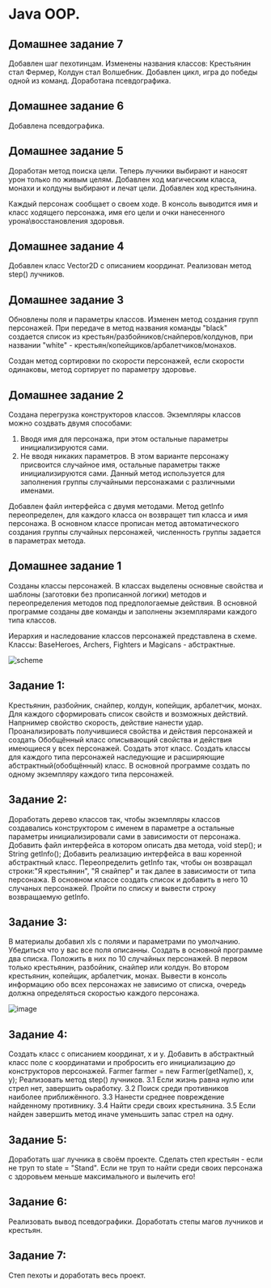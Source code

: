 
# Java OOP. 
## Домашнее задание 7
Добавлен шаг пехотинцам. Изменены названия классов: Крестьянин стал Фермер, Колдун стал Волшебник. Добавлен цикл, игра до победы одной из команд. Доработана псевдографика. 
## Домашнее задание 6
Добавлена псевдографика.
## Домашнее задание 5
Доработан метод поиска цели.
Теперь лучники выбирают и наносят урон только по живым целям.
Добавлен ход магическим класса, монахи и колдуны выбирают и лечат цели.
Добавлен ход крестьянина.

Каждый персонаж сообщает о своем ходе. В консоль выводится имя и класс ходящего персонажа, имя его цели и очки нанесенного урона\восстановления здоровья.


## Домашнее задание 4
Добавлен класс Vector2D с описанием координат. Реализован метод step() лучников.

## Домашнее задание 3
Обновлены поля и параметры классов.
Изменен метод создания групп персонажей. При передаче в метод названия команды "black" создается список из крестьян/разбойников/снайперов/колдунов, при названии "white" - крестьян/копейщиков/арбалетчиков/монахов.

Создан метод сортировки по скорости персонажей, если скорости одинаковы, метод сортирует по параметру здоровье.


## Домашнее задание 2

Создана перегрузка конструкторов классов. Экземпляры классов можно создвать двумя способами:
1. Вводя имя для персонажа, при этом остальные параметры инициализируются сами.
2. Не вводя никаких параметров. В этом варианте персонажу присвоится случайное имя, остальные параметры также инициализируются сами. Данный метод используется для заполнения группы случайными персонажами с различными именами.

Добавлен файл интерфейса с двумя методами. 
Метод getInfo переопределен, для каждого класса он возвращет тип класса и имя персонажа.
В основном классе прописан метод автоматического создания группы случайных персонажей, численность группы задается в параметрах метода.

## Домашнее задание 1

Созданы классы персонажей.
В классах выделены основные свойства и шаблоны (заготовки без прописанной логики) методов и переопределения методов под предпологаемые действия.
В основной программе созданы две команды и заполнены экземплярами каждого типа классов.

Иерархия и наследование классов персонажей представлена в схеме.
Классы: BaseHeroes, Archers, Fighters и Magicans - абстрактные.


![scheme](https://user-images.githubusercontent.com/111271270/220547930-e21731a7-def3-49ff-b454-5a5ab585c96a.jpg)


## Задание 1:
Крестьянин, разбойник, снайпер, колдун, копейщик, арбалетчик, монах.
Для каждого сформировать список свойств и возможных действий. Напрнимер свойство скорость, действие нанести удар.
Проанализировать получившиеся свойства и действия персонажей и создать Обобщённый класс описывающий свойства и действия имеющиеся у всех персонажей.
Создать этот класс.
Создать классы для каждого типа персонажей наследующие и расширяющие абстрактный(обобщённый) класс.
В основной программе создать по одному экземпляру каждого типа персонажей.
## Задание 2:
Доработать дерево классов так, чтобы экземпляры классов создавались конструктором с именем в параметре а остальные параметры инициализировали сами в зависимости от персонажа. Добавить файл интерфейса в котором описать два метода, void step(); и String getInfo(); Добавить реализацию интерфейса в ваш коренной абстрактный класс. Переопределить getInfo так, чтобы он возвращал строки:"Я крестьянин", "Я снайпер" и так далее в зависимости от типа персонажа. В основном классе создать список и добавить в него 10 случаных персонажей. Пройти по списку и вывести строку возвращаемую getInfo.
## Задание 3:
В материалы добавил xls с полями и параметрами по умолчанию. Убедиться что у вас все поля описанны. Создать в основной программе два списка. Положить в них по 10 случайных персонажей. В первом только крестьянин, разбойник, снайпер или колдун. Во втором крестьянин, копейщик, арбалетчик, монах. Вывести в консоль информацию обо всех персонажах не зависимо от списка, очередь должна определяться скоростью каждого персонажа.

														
![image](https://user-images.githubusercontent.com/111271270/221691369-9722b33d-8229-4be3-8609-7aeb3411315c.png)
## Задание 4:
Создать класс с описанием координат, x и y.
Добавить в абстрактный класс поле с координатами и пробросить его инициализацию до конструкторов персонажей. Farmer farmer = new Farmer(getName(), x, y);
Реализовать метод step() лучников. 3.1 Если жизнь равна нулю или стрел нет, завершить оьработку. 3.2 Поиск среди противников наиболее приближённого. 3.3 Нанести среднее повреждение найденному противнику. 3.4 Найти среди своих крестьянина. 3.5 Если найден завершить метод иначе уменьшить запас стрел на одну.
## Задание 5:
Доработать шаг лучника в своём проекте. Сделать степ крестьян - если не труп то state = "Stand".
Если не труп то найти среди своих персонажа с здоровьем меньше максимального и вылечить его!
## Задание 6:
Реализовать вывод псевдографики. Доработать степы магов лучников и крестьян.
## Задание 7:
Степ пехоты и доработать весь проект.
